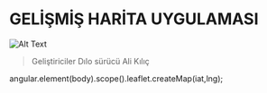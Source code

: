 

# GELİŞMİŞ HARİTA UYGULAMASI

![Alt Text](http://erinlyyc.com/wp-content/uploads/2017/05/google-maps.jpg "map systems")

>Geliştiriciler
>Dılo sürücü
>Ali Kılıç



angular.element(body).scope().leaflet.createMap(iat,lng);



